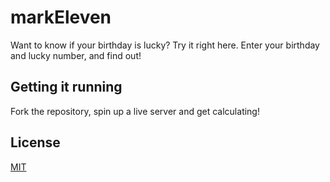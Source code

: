 # markEleven

Want to know if your birthday is lucky? Try it right here. Enter your birthday and lucky number, and find out!

## Getting it running

Fork the repository, spin up a live server and get calculating!

## License
[MIT](https://choosealicense.com/licenses/mit/)